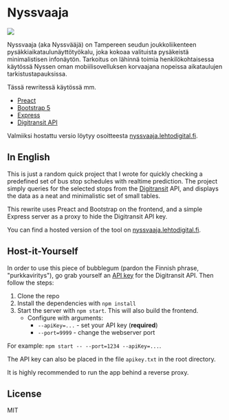 # Nyssvaaja

![](https://lehtodigital.fi/f/ukuse)

Nyssvaaja (aka Nyssvääjä) on Tampereen seudun joukkoliikenteen pysäkkiaikataulunäyttötyökalu,
joka kokoaa valituista pysäkeistä minimalistisen infonäytön.
Tarkoitus on lähinnä toimia henkilökohtaisessa käytössä
Nyssen oman mobiilisovelluksen korvaajana nopeissa aikataulujen tarkistustapauksissa.

Tässä rewritessä käytössä mm.
- [Preact](https://github.com/preactjs/preact)
- [Bootstrap 5](https://github.com/twbs)
- [Express](https://github.com/expressjs/express)
- [Digitransit API](https://digitransit.fi/en/developers/apis/)

Valmiiksi hostattu versio löytyy osoitteesta [nyssvaaja.lehtodigital.fi](https://nyssvaaja.lehtodigital.fi).

## In English
This is just a random quick project that I wrote
for quickly checking a predefined set of bus stop schedules with realtime prediction.
The project simply queries for the selected stops from the [Digitransit](https://digitransit.fi/en/developers/) API,
and displays the data as a neat and minimalistic set of small tables.

This rewrite uses Preact and Bootstrap on the frontend, and a simple Express server as a proxy to hide the Digitransit API key.

You can find a hosted version of the tool on [nyssvaaja.lehtodigital.fi](https://nyssvaaja.lehtodigital.fi).

## Host-it-Yourself
In order to use this piece of bubblegum (pardon the Finnish phrase, "purkkaviritys"), go grab yourself an [API key](https://digitransit.fi/en/developers/api-registration/) for the Digitransit API. Then follow the steps:

1. Clone the repo
2. Install the dependencies with `npm install`
3. Start the server with `npm start`. This will also build the frontend.
    - Configure with arguments:
      - `--apiKey=...` - set your API key (**required**)
      - `--port=9999` - change the webserver port

For example: `npm start -- --port=1234 --apiKey=...`.

The API key can also be placed in the file `apikey.txt` in the root directory.

It is highly recommended to run the app behind a reverse proxy.

## License
MIT